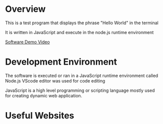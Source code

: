 # Overview

<!-- {Important!  Do not say in this section that this is college assignment.  Talk about what you are trying to accomplish as a software engineer to further your learning.} -->
This is a test program that displays the phrase "Hello World" in the terminal

It is written in JavaScript and execute in the node.js runtime environment
<!-- {Describe your purpose for creating this software.}
{Provide a description of your software} -->


<!-- {Provide a link to your YouTube demonstration.  It should be a one minute demo of the software running and a walkthrough of the code.} -->

[Software Demo Video](https://youtube.com/shorts/mwh-yK2tvKY)

# Development Environment

<!-- {Describe the tools that you used to develop the software} -->
The software is executed or ran in a JavaScript runtime environment called Node.js 
VScode editor was used for code editing

<!-- {Describe the programming language that you used} -->
JavaScript is a high level programming or scripting language mostly used for creating dynamic web application.


# Useful Websites

<!-- {Make a list of websites that you found helpful in this project}
* [Web Site Name](http://url.link.goes.here)
* [Web Site Name](http://url.link.goes.here) -->
